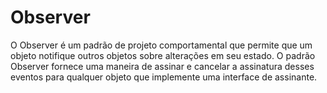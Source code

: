 # Observer

O Observer é um padrão de projeto comportamental que permite que um objeto notifique outros objetos sobre alterações em seu estado. O padrão Observer fornece uma maneira de assinar e cancelar a assinatura desses eventos para qualquer objeto que implemente uma interface de assinante.
